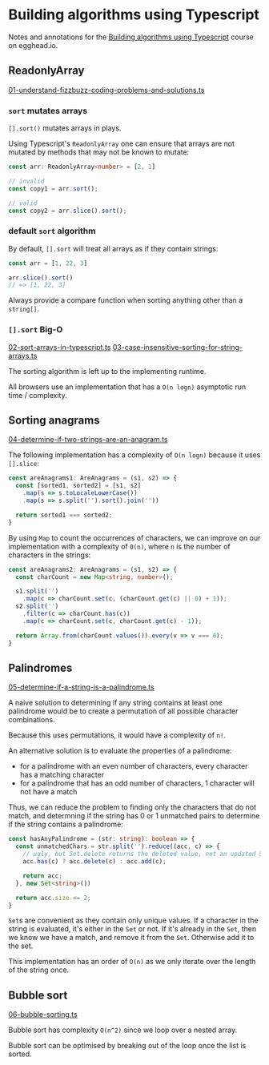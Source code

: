 # Building algorithms using Typescript

Notes and annotations for the [Building algorithms using Typescript]() course on
egghead.io.

## ReadonlyArray

[01-understand-fizzbuzz-coding-problems-and-solutions.ts](./src/01-understand-fizzbuzz-coding-problems-and-solutions.ts)

### `sort` mutates arrays

`[].sort()` mutates arrays in plays.

Using Typescript's `ReadonlyArray` one can ensure that arrays are not mutated by
methods that may not be known to mutate:

```typescript
const arr: ReadonlyArray<number> = [2, 1]

// invalid
const copy1 = arr.sort();

// valid
const copy2 = arr.slice().sort();
```

### default `sort` algorithm

By default, `[].sort` will treat all arrays as if they contain strings:

```javascript
const arr = [1, 22, 3]

arr.slice().sort()
// => [1, 22, 3]
```

Always provide a compare function when sorting anything other than a `string[]`.

### `[].sort` Big-O

[02-sort-arrays-in-typescript.ts](./src/02-sort-arrays-in-typescript.ts)
[03-case-insensitive-sorting-for-string-arrays.ts](./src/03-case-insensitive-sorting-for-string-arrays.ts)

The sorting algorithm is left up to the implementing runtime.

All browsers use an implementation that has a `O(n logn)` asymptotic run time /
complexity.

## Sorting anagrams

[04-determine-if-two-strings-are-an-anagram.ts](./src/04-determine-if-two-strings-are-an-anagram.ts)

The following implementation has a complexity of `O(n logn)` because it uses
`[].slice`:

```typescript
const areAnagrams1: AreAnagrams = (s1, s2) => {
  const [sorted1, sorted2] = [s1, s2]
    .map(s => s.toLocaleLowerCase())
    .map(s => s.split('').sort().join(''))

  return sorted1 === sorted2;
}
```

By using `Map` to count the occurrences of characters, we can improve on our
implementation with a complexity of `O(n)`, where `n` is the number of
characters in the strings:

```typescript
const areAnagrams2: AreAnagrams = (s1, s2) => {
  const charCount = new Map<string, number>();

  s1.split('')
    .map(c => charCount.set(c, (charCount.get(c) || 0) + 1));
  s2.split('')
    .filter(c => charCount.has(c))
    .map(c => charCount.set(c, charCount.get(c) - 1));

  return Array.from(charCount.values()).every(v => v === 0);
}
```

## Palindromes

[05-determine-if-a-string-is-a-palindrome.ts](./src/05-determine-if-a-string-is-a-palindrome.ts)

A naive solution to determining if any string contains at least one palindrome
would be to create a permutation of all possible character combinations.

Because this uses permutations, it would have a complexity of `n!`.

An alternative solution is to evaluate the properties of a palindrome:

- for a palindrome with an even number of characters, every character has a
    matching character
- for a palindrome that has an odd number of characters, 1 character will not
    have a match

Thus, we can reduce the problem to finding only the characters that do not
match, and determning if the string has 0 or 1 unmatched pairs to determine if
the string contains a palindrome:


```typescript
const hasAnyPalindrome = (str: string): boolean => {
  const unmatchedChars = str.split('').reduce((acc, c) => {
    // ugly, but Set.delete returns the deleted value, not an updated Set
    acc.has(c) ? acc.delete(c) : acc.add(c);

    return acc;
  }, new Set<string>())

  return acc.size <= 2;
}
```

`Set`s are convenient as they contain only unique values. If a character in the
string is evaluated, it's either in the `Set` or not. If it's already in the
`Set`, then we know we have a match, and remove it from the `Set`. Otherwise add
it to the set.

This implementation has an order of `O(n)` as we only iterate over the length of
the string once.

## Bubble sort

[06-bubble-sorting.ts](./src/06-bubble-sorting.ts)

Bubble sort has complexity `O(n^2)` since we loop over a nested array.

Bubble sort can be optimised by breaking out of the loop once the list is
sorted.
